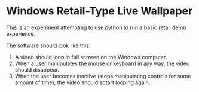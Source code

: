 # Windows Retail-Type Live Wallpaper
This is an experiment attempting to use python to run a basic retail demo experience.

The software should look like this:

1) A video should loop in full scrreen on the Windows computer.
2) When a user manipulates the mouse or keyboard in any way, the video should disappear. 
3) When the user becomes inactive (stops manipulating controls for some amount of time), the video should sdtart looping again. 
